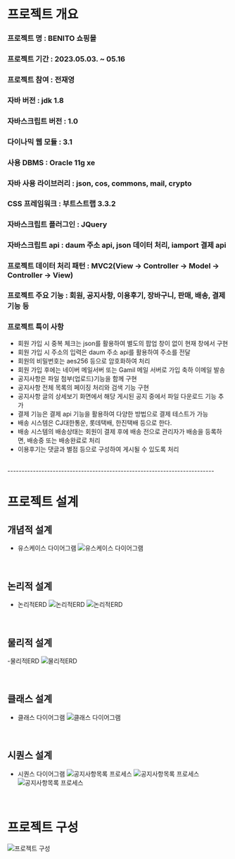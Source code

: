 # 프로젝트 개요

### 프로젝트 명 : BENITO 쇼핑몰
### 프로젝트 기간 : 2023.05.03. ~ 05.16
### 프로젝트 참여 : 전재영
### 자바 버전 : jdk 1.8
### 자바스크립트 버전 : 1.0
### 다이나믹 웹 모듈 : 3.1
### 사용 DBMS : Oracle 11g xe
### 자바 사용 라이브러리 : json, cos, commons, mail, crypto
### CSS 프레임워크 : 부트스트랩 3.3.2
### 자바스크립트 플러그인 : JQuery
### 자바스크립트 api : daum 주소 api, json 데이터 처리, iamport 결제 api
### 프로젝트 데이터 처리 패턴 : MVC2(View -> Controller -> Model -> Controller -> View)
### 프로젝트 주요 기능 : 회원, 공지사항, 이용후기, 장바구니, 판매, 배송, 결제 기능 등

### 프로젝트 특이 사항
- 회원 가입 시 중복 체크는 json를 활용하여 별도의 팝업 창이 없이 현재 창에서 구현
- 회원 가입 시 주소의 입력은 daum 주소 api를 활용하여 주소를 전달
- 회원의 비밀번호는 aes256 등으로 암호화하여 처리
- 회원 가입 후에는 네이버 메일서버 또는 Gamil 메일 서버로 가입 축하 이메일 발송
- 공지사항은 파일 첨부(업로드)기능을 함께 구현
- 공지사항 전체 목록의 페이징 처리와 검색 기능 구현
- 공지사항 글의 상세보기 화면에서 해당 게시된 공지 중에서 파일 다운로드 기능 추가
- 결제 기능은 결제 api 기능을 활용하여 다양한 방법으로 결제 테스트가 가능
- 배송 시스템은 CJ대한통운, 롯데택배, 한진택배 등으로 한다.
- 배송 시스템의 배송상태는 회원이 결제 후에 배송 전으로 관리자가 배송을 등록하면, 배송중 또는 배송완료로 처리 
- 이용후기는 댓글과 별점 등으로 구성하여 게시될 수 있도록 처리

<br>
-------------------------------------------------------------------------

# 프로젝트 설계

## 개념적 설계
- 유스케이스 다이어그램
![유스케이스 다이어그램](./img/uscase.png "유스케이스 다이어그램")

<br>

## 논리적 설계
- 논리적ERD
![논리적ERD](./img/nerd.png "논리적 ERD")
![논리적ERD](./img/n.png "논리적 ERD")

<br>

## 물리적 설계
-물리적ERD
![물리적ERD](./img/merd.png "물리적 ERD")

<br>

## 클래스 설계
- 클래스 다이어그램
![클래스 다이어그램](./img/cd.png "클래스 다이어그램")

<br>

## 시퀀스 설계
- 시퀀스 다이어그램
![공지사항목록 프로세스](./img/mvc1.PNG "공지사항목록 프로세스")
![공지사항목록 프로세스](./img/mvc2.PNG "공지사항목록 프로세스")
![공지사항목록 프로세스](./img/mvc3.PNG "공지사항목록 프로세스")


<br>

# 프로젝트 구성
![프로젝트 구성](./img/list.png "프로젝트 구성")







